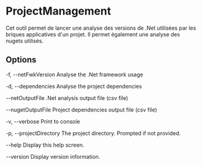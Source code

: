 # ProjectManagement

Cet outil permet de lancer une analyse des versions de .Net utilisées par les briques applicatives d'un projet.
Il permet également une analyse des nugets utilisés.

## Options

 -f, --netFwkVersion       Analyse the .Net framework usage

  -d, --dependencies        Analyse the project dependencies

  --netOutputFile           .Net analysis output file (csv file)

  --nugetOutputFile         Project dependencies output file (csv file)

  -v, --verbose             Print to console

  -p, --projectDirectory    The project directory. Prompted if not provided.

  --help                    Display this help screen.

  --version                 Display version information.
